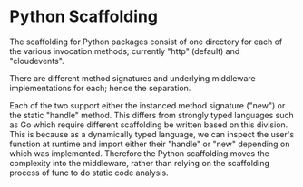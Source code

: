 # Python Scaffolding

The scaffolding for Python packages consist of one directory for each of
the various invocation methods; currently "http" (default) and "cloudevents".

There are different method signatures and underlying middleware implementations
for each; hence the separation.

Each of the two support either the instanced method signature ("new") or the
static "handle" method.  This differs from strongly typed languages such as Go
which require different scaffolding be written based on this division.
This is because as a dynamically typed language, we can inspect the user's
function at runtime and import either their "handle" or "new" depending on
which was implemented. Therefore the Python scaffolding moves the complexity
into the middleware, rather than relying on the scaffolding process of func to
do static code analysis.
